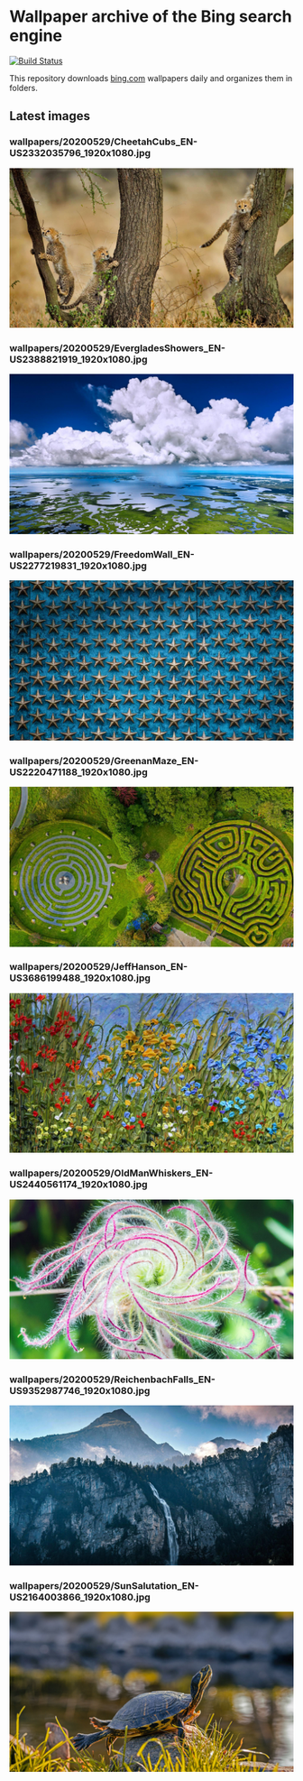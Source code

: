 # Wallpaper archive of the Bing search engine

[![Build Status](https://travis-ci.org/kijart/bing-daily-images-dl.svg?branch=wallpapers)](https://travis-ci.org/kijart/bing-daily-images-dl)

This repository downloads [bing.com](https://www.bing.com) wallpapers daily and organizes them in folders.

## Latest images

<!-- Wallpapers -->

### wallpapers/20200529/CheetahCubs_EN-US2332035796_1920x1080.jpg

![wallpapers/20200529/CheetahCubs_EN-US2332035796_1920x1080.jpg](wallpapers/20200529/CheetahCubs_EN-US2332035796_1920x1080.jpg)

### wallpapers/20200529/EvergladesShowers_EN-US2388821919_1920x1080.jpg

![wallpapers/20200529/EvergladesShowers_EN-US2388821919_1920x1080.jpg](wallpapers/20200529/EvergladesShowers_EN-US2388821919_1920x1080.jpg)

### wallpapers/20200529/FreedomWall_EN-US2277219831_1920x1080.jpg

![wallpapers/20200529/FreedomWall_EN-US2277219831_1920x1080.jpg](wallpapers/20200529/FreedomWall_EN-US2277219831_1920x1080.jpg)

### wallpapers/20200529/GreenanMaze_EN-US2220471188_1920x1080.jpg

![wallpapers/20200529/GreenanMaze_EN-US2220471188_1920x1080.jpg](wallpapers/20200529/GreenanMaze_EN-US2220471188_1920x1080.jpg)

### wallpapers/20200529/JeffHanson_EN-US3686199488_1920x1080.jpg

![wallpapers/20200529/JeffHanson_EN-US3686199488_1920x1080.jpg](wallpapers/20200529/JeffHanson_EN-US3686199488_1920x1080.jpg)

### wallpapers/20200529/OldManWhiskers_EN-US2440561174_1920x1080.jpg

![wallpapers/20200529/OldManWhiskers_EN-US2440561174_1920x1080.jpg](wallpapers/20200529/OldManWhiskers_EN-US2440561174_1920x1080.jpg)

### wallpapers/20200529/ReichenbachFalls_EN-US9352987746_1920x1080.jpg

![wallpapers/20200529/ReichenbachFalls_EN-US9352987746_1920x1080.jpg](wallpapers/20200529/ReichenbachFalls_EN-US9352987746_1920x1080.jpg)

### wallpapers/20200529/SunSalutation_EN-US2164003866_1920x1080.jpg

![wallpapers/20200529/SunSalutation_EN-US2164003866_1920x1080.jpg](wallpapers/20200529/SunSalutation_EN-US2164003866_1920x1080.jpg)

